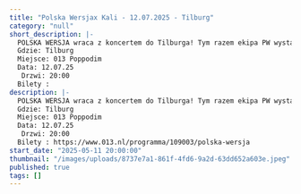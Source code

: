 ```yaml
---
title: "Polska Wersjax Kali - 12.07.2025 - Tilburg"
category: "null"
short_description: |-
  POLSKA WERSJA wraca z koncertem do Tilburga! Tym razem ekipa PW wystąpi w pełym składzie, czyli duet Hinol i Jano wraz DJ Lemem 12 lipca w mega klubie 013 Poppodim!
  Gdzie: Tilburg
  Miejsce: 013 Poppodim
  Data: 12.07.25
   Drzwi: 20:00
  Bilety :
description: |-
  POLSKA WERSJA wraca z koncertem do Tilburga! Tym razem ekipa PW wystąpi w pełym składzie, czyli duet Hinol i Jano wraz DJ Lemem 12 lipca w mega klubie 013 Poppodim!
  Gdzie: Tilburg
  Miejsce: 013 Poppodim
  Data: 12.07.25
   Drzwi: 20:00
  Bilety : https://www.013.nl/programma/109003/polska-wersja
start_date: "2025-05-11 20:00:00"
thumbnail: "/images/uploads/8737e7a1-861f-4fd6-9a2d-63dd652a603e.jpeg"
published: true
tags: []
---
```

